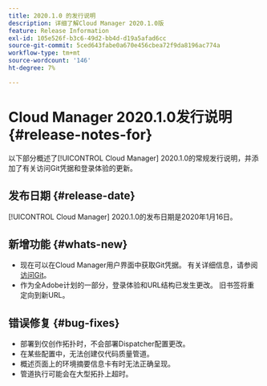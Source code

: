 ```yaml
---
title: 2020.1.0 的发行说明
description: 详细了解Cloud Manager 2020.1.0版
feature: Release Information
exl-id: 105e526f-b3c6-49d2-bb4d-d19a5afad6cc
source-git-commit: 5ced643fabe0a670e456cbea72f9da8196ac774a
workflow-type: tm+mt
source-wordcount: '146'
ht-degree: 7%

---
```


# Cloud Manager 2020.1.0发行说明 {#release-notes-for}

以下部分概述了[!UICONTROL Cloud Manager] 2020.1.0的常规发行说明，并添加了有关访问Git凭据和登录体验的更新。

## 发布日期 {#release-date}

[!UICONTROL Cloud Manager] 2020.1.0的发布日期是2020年1月16日。

## 新增功能 {#whats-new}

* 现在可以在Cloud Manager用户界面中获取Git凭据。 有关详细信息，请参阅[访问Git](/help/managing-code/managing-repositories.md)。
* 作为全Adobe计划的一部分，登录体验和URL结构已发生更改。 旧书签将重定向到新URL。


## 错误修复 {#bug-fixes}

* 部署到仅创作拓扑时，不会部署Dispatcher配置更改。
* 在某些配置中，无法创建仅代码质量管道。
* 概述页面上的环境摘要信息卡有时无法正确呈现。
* 管道执行可能会在大型拓扑上超时。
